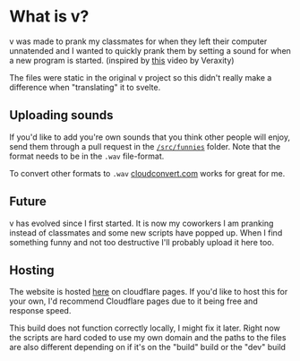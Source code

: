 # What is v?

v was made to prank my classmates for when they left their computer unnatended and I wanted to quickly prank them by setting a sound for when a new program is started. (inspired by [this](https://www.youtube.com/shorts/usAOiprtEs4) video by Veraxity)


The files were static in the original v project so this didn't really make a difference when "translating" it to svelte.

## Uploading sounds

If you'd like to add you're own sounds that you think other people will enjoy, send them through a pull request in the [`/src/funnies`](https://github.com/TheLudde235/svelte-v/tree/master/src/funnies) folder. Note that the format needs to be in the `.wav` file-format.

To convert other formats to `.wav` [cloudconvert.com](https://cloudconvert.com/mp3-to-wav) works for great for me.

## Future

v has evolved since I first started. It is now my coworkers I am pranking instead of classmates and some new scripts have popped up. When I find something funny and not too destructive I'll probably upload it here too.

## Hosting

The website is hosted [here](https://v.theludde235.se/) on cloudflare pages.
If you'd like to host this for your own, I'd recommend Cloudflare pages due to it being free and response speed.

This build does not function correctly locally, I might fix it later.
Right now the scripts are hard coded to use my own domain and the paths to the files are also different depending on if it's on the "build" build or the "dev" build
